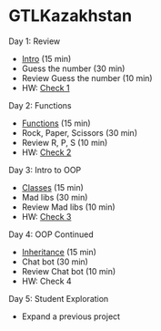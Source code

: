 # GTLKazakhstan

Day 1: Review
- [Intro](https://docs.google.com/presentation/d/11pEjPRZMWLzOO8W8eZBt4DeJA6rTOUZDMA0mXff4nM8/edit?usp=sharing) (15 min)
- Guess the number (30 min)
- Review Guess the number (10 min)
- HW: [Check 1](https://forms.gle/c14v2PDvh1eQmeaY7)

Day 2: Functions
- [Functions](https://docs.google.com/presentation/d/1DtKrxjBhqUg0dgcurx_KU2t6ND7YSF5RU5riNCy0-nU/edit?usp=sharing) (15 min)
- Rock, Paper, Scissors (30 min)
- Review R, P, S (10 min)
- HW: [Check 2](https://forms.gle/NjcAL1f9HnN31Gpf6)

Day 3: Intro to OOP
- [Classes](https://docs.google.com/presentation/d/1cxOE1kogb8s40wOWyxjp6heZh_9naXOYpMACuM26Zvc/edit?usp=sharing) (15 min)
- Mad libs (30 min)
- Review Mad libs (10 min)
- HW: [Check 3](https://forms.gle/XeH6YeefueXSX1XA9)

Day 4: OOP Continued
- [Inheritance](https://docs.google.com/presentation/d/1XitVQbxjzE9sU_IOv7j6AE2wbf6aptqw-vEzlsC9z_4/edit?usp=sharing) (15 min)
- Chat bot (30 min)
- Review Chat bot (10 min)
- HW: Check 4

Day 5: Student Exploration
- Expand a previous project
